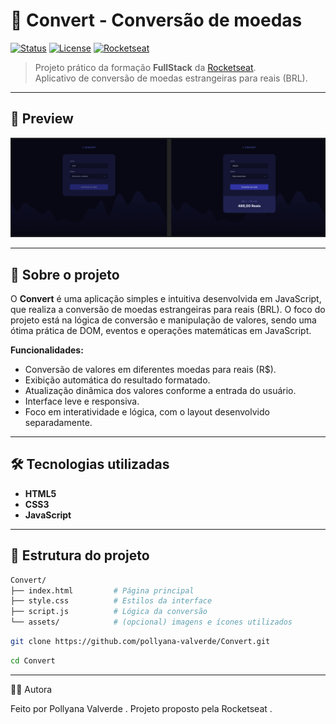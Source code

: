 # 💱 Convert - Conversão de moedas

[![Status](https://img.shields.io/badge/status-finalizado-blue)]()
[![License](https://img.shields.io/badge/license-MIT-green)]()
[![Rocketseat](https://img.shields.io/badge/Rocketseat-FullStack-purple)]()

> Projeto prático da formação **FullStack** da [Rocketseat](https://www.rocketseat.com.br/).  
> Aplicativo de conversão de moedas estrangeiras para reais (BRL).

---

## 📸 Preview

![preview do projeto](./img/preview.png)  

---

## 📄 Sobre o projeto

O **Convert** é uma aplicação simples e intuitiva desenvolvida em JavaScript, que realiza a conversão de moedas estrangeiras para reais (BRL).
O foco do projeto está na lógica de conversão e manipulação de valores, sendo uma ótima prática de DOM, eventos e operações matemáticas em JavaScript.

**Funcionalidades:**

- Conversão de valores em diferentes moedas para reais (R$).
- Exibição automática do resultado formatado.
- Atualização dinâmica dos valores conforme a entrada do usuário.
- Interface leve e responsiva.
- Foco em interatividade e lógica, com o layout desenvolvido separadamente.

---

## 🛠 Tecnologias utilizadas

- **HTML5**  
- **CSS3**  
- **JavaScript**  

---

## 📂 Estrutura do projeto

```bash
Convert/
├── index.html         # Página principal
├── style.css          # Estilos da interface
├── script.js          # Lógica da conversão
└── assets/            # (opcional) imagens e ícones utilizados
```

```bash
git clone https://github.com/pollyana-valverde/Convert.git
```
```bash
cd Convert
```
---

👩‍💻 Autora

Feito por Pollyana Valverde
.
Projeto proposto pela Rocketseat
.

